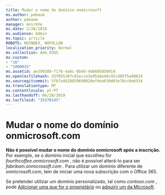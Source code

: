 ```yaml
---
title: Mudar o nome do domínio onmicrosoft
ms.author: pebaum
author: pebaum
manager: mnirkhe
ms.date: 2/26/2018
ms.audience: Admin
ms.topic: article
ROBOTS: NOINDEX, NOFOLLOW
localization_priority: Normal
ms.collection: Adm_O365
ms.custom:
- "16"
- "1000015"
ms.assetid: ae399389-f176-4a0c-8b9d-4d6605059914
ms.openlocfilehash: d3f055387c81ecce3ed5a6e4dc45cd85f5a80824
ms.sourcegitcommit: 5fb7a4b28859690020efdea630d03e70cc0e6334
ms.translationtype: MT
ms.contentlocale: pt-PT
ms.lasthandoff: 06/28/2019
ms.locfileid: "35370145"
---
```

# <a name="rename-your-onmicrosoftcom-domain"></a>Mudar o nome do domínio onmicrosoft.com

 **Não é possível mudar o nome do domínio onmicrosoft após a inscrição.** Por exemplo, se o domínio inicial que escolheu for *fourthcoffee.onmicrosoft.com* , não é possível alterá-lo para ser *fabrikam.onmicrosoft.com* . Para utilizar um domínio diferente de onmicrosoft.com, tem de iniciar uma nova subscrição com o Office 365.
  
Se pretender utilizar um domínio personalizado, tal como *contoso.com* , pode [Adicionar uma que for o proprietário](https://support.office.com/article/6383f56d-3d09-4dcb-9b41-b5f5a5efd611) ou [adquirir um da Microsoft](https://support.office.com/article/1561140a-16a9-4a02-822d-a989250e479d).
  